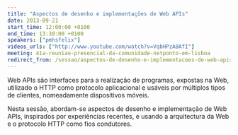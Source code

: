 ```yaml
---
title: "Aspectos de desenho e implementações de Web APIs"
date: 2013-09-21
start_time: 12:00:00 +0100
end_time: 13:30:00 +0100
speakers: ["pmhsfelix"]
videos_urls: ["http://www.youtube.com/watch?v=VqbHPzA8AfI"]
meeting: 41a-reuniao-presencial-da-comunidade-netponto-em-lisboa
redirect_from: /sessao/aspectos-de-desenho-e-implementacoes-de-web-apis/
---
```

Web APIs são interfaces para a realização de programas, expostas na Web, utilizado o HTTP como protocolo aplicacional e usáveis por múltiplos tipos de clientes, nomeadamente dispositivos móveis.

Nesta sessão, abordam-se aspectos de desenho e implementação de Web APIs, inspirados por experiências recentes, e usando a arquitectura da Web e o protocolo HTTP como fios condutores. 

